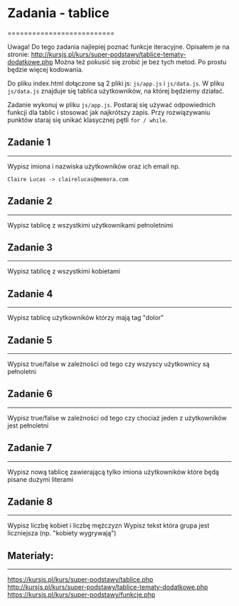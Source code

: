 # Zadania - tablice
==========================


Uwaga! Do tego zadania najlepiej poznać funkcje iteracyjne. Opisałem je na stronie:
http://kursjs.pl/kurs/super-podstawy/tablice-tematy-dodatkowe.php
Można też pokusić się zrobić je bez tych metod. Po prostu będzie więcej kodowania.

Do pliku index.html dołączone są 2 pliki js: `js/app.js` i `js/data.js`.
W pliku `js/data.js` znajduje się tablica użytkowników, na której będziemy działać.

Zadanie wykonuj w pliku `js/app.js`.
Postaraj się używać odpowiednich funkcji dla tablic i stosować jak najkrótszy zapis.
Przy rozwiązywaniu punktów staraj się unikać klasycznej pętli `for / while`.


## Zadanie 1
--------------------------
Wypisz imiona i nazwiska użytkowników oraz ich email np.

```
Claire Lucas -> clairelucas@memora.com
```


## Zadanie 2
--------------------------
Wypisz tablicę z wszystkimi użytkownikami pełnoletnimi


## Zadanie 3
--------------------------
Wypisz tablicę z wszystkimi kobietami


## Zadanie 4
--------------------------
Wypisz tablicę użytkowników którzy mają tag "dolor"


## Zadanie 5
--------------------------
Wypisz true/false w zależności od tego czy wszyscy użytkownicy są pełnoletni


## Zadanie 6
--------------------------
Wypisz true/false w zależności od tego czy chociaż jeden z użytkowników jest pełnoletni


## Zadanie 7
--------------------------
Wypisz nową tablicę zawierającą tylko imiona użytkowników które będą pisane dużymi literami


## Zadanie 8
--------------------------
Wypisz liczbę kobiet i liczbę mężczyzn
Wypisz tekst która grupa jest liczniejsza (np. "kobiety wygrywają")


## Materiały:
--------------------------
https://kursjs.pl/kurs/super-podstawy/tablice.php
http://kursjs.pl/kurs/super-podstawy/tablice-tematy-dodatkowe.php
https://kursjs.pl/kurs/super-podstawy/funkcje.php